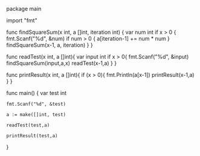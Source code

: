 package main

import "fmt"

func findSquareSum(x int, a []int, iteration int) {
    var num int
    if x > 0 {
        fmt.Scanf("%d", &num)
        if num > 0 {
            a[iteration-1] += num * num
        }
        findSquareSum(x-1, a, iteration)
    }
}

func readTest(x int, a []int){
    var input int
    if x > 0{
        fmt.Scanf("%d", &input)
        findSquareSum(input,a,x)
        readTest(x-1,a)
    }
}

func printResult(x int, a []int){
    if (x > 0){
        fmt.Println(a[x-1])
        printResult(x-1,a)
    }
}

func main() {
    var test int

    fmt.Scanf("%d", &test)

    a := make([]int, test)

    readTest(test,a)
    
    printResult(test,a)
}

